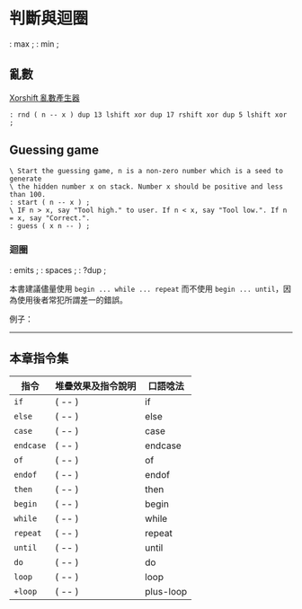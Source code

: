 # 判斷與迴圈

: max ;
: min ;

## 亂數

[Xorshift 亂數產生器](https://en.wikipedia.org/wiki/Xorshift)
```
: rnd ( n -- x ) dup 13 lshift xor dup 17 rshift xor dup 5 lshift xor ;
```

## Guessing game

```
\ Start the guessing game, n is a non-zero number which is a seed to generate
\ the hidden number x on stack. Number x should be positive and less than 100. 
: start ( n -- x ) ; 
\ IF n > x, say "Tool high." to user. If n < x, say "Tool low.". If n = x, say "Correct.".
: guess ( x n -- ) ;
```
### 迴圈

: emits ;
: spaces ;
: ?dup ;

本書建議儘量使用 `begin ... while ... repeat` 而不使用 `begin ... until`，因為使用後者常犯所謂差一的錯誤。

例子：

-------------------------------------
## 本章指令集

| 指令 | 堆疊效果及指令說明                        | 口語唸法 |
|-----|----------------------------------------|--------|
| `if` | ( -- ) &emsp;  | if |
| `else` | ( -- ) &emsp;  | else |
| `case` | ( -- ) &emsp;  | case |
| `endcase` | ( -- ) &emsp;  | endcase |
| `of` | ( -- ) &emsp;  | of |
| `endof` | ( -- ) &emsp;  | endof |
| `then` | ( -- ) &emsp;  | then |
| `begin` | ( -- ) &emsp;  | begin |
| `while` | ( -- ) &emsp;  | while |
| `repeat` | ( -- ) &emsp;  | repeat |
| `until` | ( -- ) &emsp;  | until |
| `do` | ( -- ) &emsp;  | do |
| `loop` | ( -- ) &emsp;  | loop |
| `+loop` | ( -- ) &emsp;  | plus-loop |